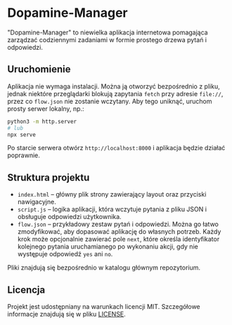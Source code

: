 # Dopamine-Manager

"Dopamine-Manager" to niewielka aplikacja internetowa pomagająca zarządzać codziennymi zadaniami w formie prostego drzewa pytań i odpowiedzi.

## Uruchomienie

Aplikacja nie wymaga instalacji. Można ją otworzyć bezpośrednio z pliku,
jednak niektóre przeglądarki blokują zapytania `fetch` przy adresie
`file://`, przez co `flow.json` nie zostanie wczytany. Aby tego uniknąć,
uruchom prosty serwer lokalny, np.:

```bash
python3 -m http.server
# lub
npx serve
```

Po starcie serwera otwórz `http://localhost:8000` i aplikacja będzie działać
poprawnie.

## Struktura projektu

- `index.html` – główny plik strony zawierający layout oraz przyciski nawigacyjne.
- `script.js` – logika aplikacji, która wczytuje pytania z pliku JSON i obsługuje odpowiedzi użytkownika.
- `flow.json` – przykładowy zestaw pytań i odpowiedzi. Można go łatwo zmodyfikować, aby dopasować aplikację do własnych potrzeb.
  Każdy krok może opcjonalnie zawierać pole `next`, które określa identyfikator kolejnego pytania uruchamianego po wykonaniu akcji, gdy nie występuje odpowiedź `yes` ani `no`.
  
Pliki znajdują się bezpośrednio w katalogu głównym repozytorium.
## Licencja

Projekt jest udostępniany na warunkach licencji MIT. Szczegółowe informacje znajdują się w pliku [LICENSE](./LICENSE).